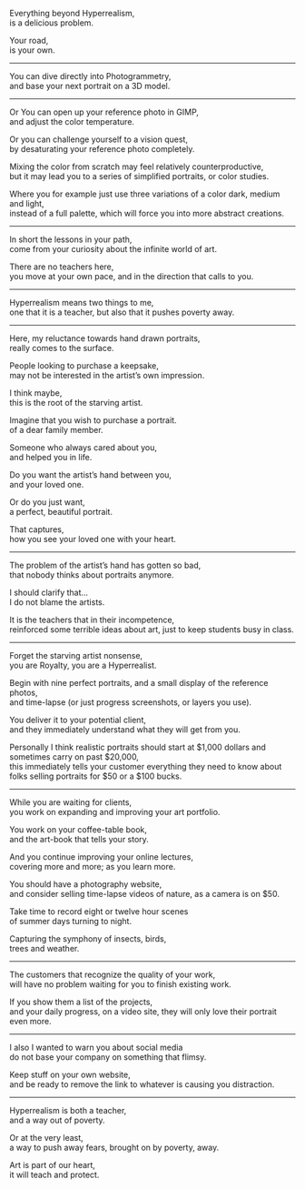 Everything beyond Hyperrealism,\
is a delicious problem.

Your road,\
is your own.

---

You can dive directly into Photogrammetry,\
and base your next portrait on a 3D model.

---

Or You can open up your reference photo in GIMP,\
and adjust the color temperature.

Or you can challenge yourself to a vision quest,\
by desaturating your reference photo completely.

Mixing the color from scratch may feel relatively counterproductive,\
but it may lead you to a series of simplified portraits, or color studies.

Where you for example just use three variations of a color dark, medium and light,\
instead of a full palette, which will force you into more abstract creations.

---

In short the lessons in your path,\
come from your curiosity about the infinite world of art.

There are no teachers here,\
you move at your own pace, and in the direction that calls to you.

---

Hyperrealism means two things to me,\
one that it is a teacher, but also that it pushes poverty away.

---

Here, my reluctance towards hand drawn portraits,\
really comes to the surface.

People looking to purchase a keepsake,\
may not be interested in the artist’s own impression.

I think maybe,\
this is the root of the starving artist.

Imagine that you wish to purchase a portrait.\
of a dear family member.

Someone who always cared about you,\
and helped you in life.

Do you want the artist’s hand between you,\
and your loved one.

Or do you just want,\
a perfect, beautiful portrait.

That captures,\
how you see your loved one with your heart.

---

The problem of the artist’s hand has gotten so bad,\
that nobody thinks about portraits anymore.

I should clarify that...\
I do not blame the artists.

It is the teachers that in their incompetence,\
reinforced some terrible ideas about art, just to keep students busy in class.

---

Forget the starving artist nonsense,\
you are Royalty, you are a Hyperrealist.

Begin with nine perfect portraits, and a small display of the reference photos,\
and time-lapse (or just progress screenshots, or layers you use).

You deliver it to your potential client,\
and they immediately understand what they will get from you.

Personally I think realistic portraits should start at $1,000 dollars and sometimes carry on past $20,000,\
this immediately tells your customer everything they need to know about folks selling portraits for $50 or a $100 bucks.

---

While you are waiting for clients,\
you work on expanding and improving your art portfolio.

You work on your coffee-table book,\
and the art-book that tells your story.

And you continue improving your online lectures,\
covering more and more; as you learn more.

You should have a photography website,\
and consider selling time-lapse videos of nature, as a camera is on $50.

Take time to record eight or twelve hour scenes\
of summer days turning to night.

Capturing the symphony of insects, birds,\
trees and weather.

---

The customers that recognize the quality of your work,\
will have no problem waiting for you to finish existing work.

If you show them a list of the projects,\
and your daily progress, on a video site, they will only love their portrait even more.

---

I also I wanted to warn you about social media\
do not base your company on something that flimsy.

Keep stuff on your own website,\
and be ready to remove the link to whatever is causing you distraction.

---

Hyperrealism is both a teacher,\
and a way out of poverty.

Or at the very least,\
a way to push away fears, brought on by poverty, away.

Art is part of our heart,\
it will teach and protect.
